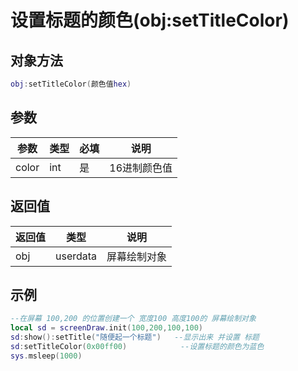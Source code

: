# 设置标题的颜色(obj:setTitleColor)

## 对象方法

```lua
obj:setTitleColor(颜色值hex)
```

## 参数

| 参数    | 类型  | 必填 | 说明      |
| ----- | --- | -- | ------- |
| color | int | 是  | 16进制颜色值 |

## 返回值

| 返回值 | 类型       | 说明     |
| --- | -------- | ------ |
| obj | userdata | 屏幕绘制对象 |

## 示例

```lua
--在屏幕 100,200 的位置创建一个 宽度100 高度100的 屏幕绘制对象  
local sd = screenDraw.init(100,200,100,100)
sd:show():setTitle("随便起一个标题")   --显示出来 并设置 标题
sd:setTitleColor(0x00ff00)            --设置标题的颜色为蓝色
sys.msleep(1000)
```
